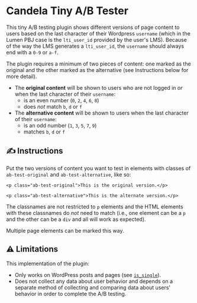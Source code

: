 # Candela Tiny A/B Tester

This tiny A/B testing plugin shows different versions of page content to users based on the last character of their Wordpress `username` (which in the Lumen PBJ case is the `lti_user_id` provided by the user's LMS). Because of the way the LMS generates a `lti_user_id`, the `username` should always end with a `0-9` or `a-f`.

The plugin requires a minimum of two pieces of content: one marked as the original and the other marked as the alternative (see Instructions below for more detail).

- The **original content** will be shown to users who are not logged in _or_ when the last character of their `username`:
  - is an even number (`0`, `2`, `4`, `6`, `8`)
  - does _not_ match `b`, `d` or `f`
- The **alternative content** will be shown to users when the last character of their `username`:
  - is an odd number (`1`, `3`, `5`, `7`, `9`)
  - matches `b`, `d` or `f`

## ✍️ Instructions

Put the two versions of content you want to test in elements with classes of `ab-test-original` and  `ab-test-alternative`, like so:

```
<p class="ab-test-original">This is the original version.</p>

<p class="ab-test-alternative">This is the alternate version.</p>
```

The classnames are not restricted to `p` elements and the HTML elements with these classnames do _not_ need to match (i.e., one element can be a `p` and the other can be a `div` and all will work as expected).

Multiple page elements can be marked this way.

## ⚠️ Limitations
This implementation of the plugin:
- Only works on WordPress posts and pages (see [`is_single`](https://developer.wordpress.org/reference/functions/is_single/)).
- Does not collect any data about user behavior and depends on a separate method of collecting and comparing data about users' behavior in order to complete the A/B testing.
